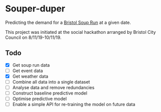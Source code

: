 # Souper-duper

Predicting the demand for a [Bristol Soup Run](https://www.bristolsoupruntrust.org.uk/) at a given date.

This project was initiated at the social hackathon arranged by Bristol City Council on 8/11/19-10/11/19.

## Todo

- [x] Get soup run data
- [ ] Get event data
- [x] Get weather data
- [ ] Combine all data into a single dataset
- [ ] Analyse data and remove redundancies
- [ ] Construct baseline predictive model
- [ ] Optimise predictive model
- [ ] Enable a simple API for re-training the model on future data
